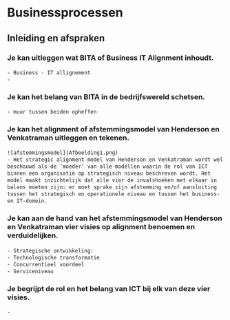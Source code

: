 # Businessprocessen
## Inleiding en afspraken
### Je kan uitleggen wat BITA of Business IT Alignment inhoudt.
    - Business - IT allignement
    - 
### Je kan het belang van BITA in de bedrijfswereld schetsen.
    - muur tussen beiden opheffen
### Je kan het alignment of afstemmingsmodel van Henderson en Venkatraman uitleggen en tekenen.
    ![afstemmingsmodel](Afbeelding1.png)
    - Het strategic alignment model van Henderson en Venkatraman wordt wel beschouwd als de ‘moeder’ van alle modellen waarin de rol van ICT binnen een organisatie op strategisch niveau beschreven wordt. Het model maakt inzichtelijk dat alle vier de invalshoeken met elkaar in balans moeten zijn: er moet sprake zijn afstemming en/of aansluiting tussen het strategisch en operationele niveau en tussen het business- en IT-domein.

### Je kan aan de hand van het afstemmingsmodel van Henderson en Venkatraman vier visies op alignment benoemen en verduidelijken.
    - Strategische ontwikkeling:
    - Technologische transformatie
    - Concurrentieel voordeel
    - Serviceniveau
### Je begrijpt de rol en het belang van ICT bij elk van deze vier visies.
    - 
